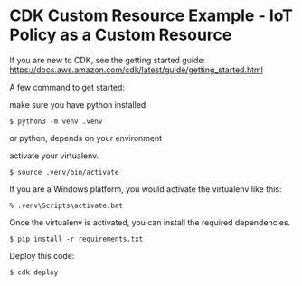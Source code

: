 
# CDK Custom Resource Example - IoT Policy as a Custom Resource

If you are new to CDK, see the getting started guide:
https://docs.aws.amazon.com/cdk/latest/guide/getting_started.html

A few command to get started:

make sure you have python installed

```
$ python3 -m venv .venv
```
or python, depends on your environment

activate your virtualenv.

```
$ source .venv/bin/activate
```

If you are a Windows platform, you would activate the virtualenv like this:

```
% .venv\Scripts\activate.bat
```

Once the virtualenv is activated, you can install the required dependencies.

```
$ pip install -r requirements.txt
```

Deploy this code:

```
$ cdk deploy
```

